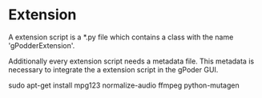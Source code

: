 # Extension

A extension script is a *.py file which contains a class with the name 'gPodderExtension'.

Additionally every extension script needs a metadata file. This metadata is necessary to integrate the a extension script in the gPoder GUI.

sudo apt-get install mpg123 normalize-audio ffmpeg python-mutagen
